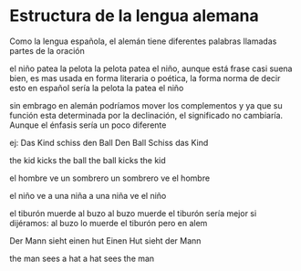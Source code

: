 # Estructura de la lengua alemana

Como la lengua española, el alemán tiene diferentes palabras llamadas partes de la oración


el niño patea la pelota
la pelota patea el niño, aunque está frase casi suena bien, es mas usada en forma literaria o poética,
la forma norma de decir esto en español sería 
la pelota la patea el niño

sin embrago en alemán podríamos mover los complementos y ya que su función esta determinada por la declinación, el significado no cambiaría. Aunque el énfasis sería un poco diferente

ej: 
Das Kind schiss den Ball
Den Ball Schiss das Kind



the kid kicks the ball
the ball kicks the kid

el hombre ve un sombrero 
un sombrero ve el hombre

el niño ve a una niña
a una niña ve el niño

el tiburón muerde al buzo
al buzo muerde el tiburón 
sería mejor si dijéramos:  al buzo lo muerde el tiburón
pero en alem

Der Mann sieht einen hut
Einen Hut sieht der Mann

the man sees a hat 
a hat sees the man 
